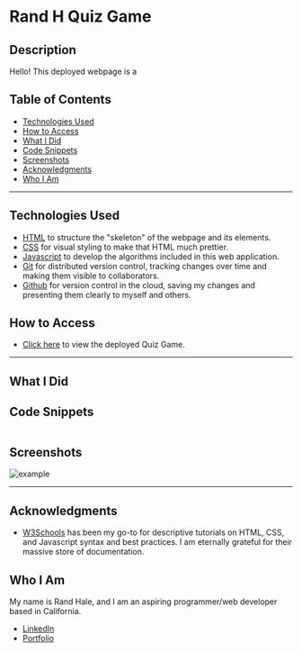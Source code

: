 # Rand H Quiz Game

## Description
Hello! This deployed webpage is a 


## Table of Contents
* [Technologies Used](#technologies-used)
* [How to Access](#how-to-access)
* [What I Did](#what-i-did)
* [Code Snippets](#code-snippets)
* [Screenshots](#screenshots)
* [Acknowledgments](#acknowledgments*)
* [Who I Am](#who-i-am)

---

## Technologies Used
* [HTML](https://www.w3schools.com/html/) to structure the "skeleton" of the webpage and its elements.
* [CSS](https://www.w3schools.com/css/) for visual styling to make that HTML much prettier.
* [Javascript](https://www.javascript.com/) to develop the algorithms included in this web application.
* [Git](https://git-scm.com/) for distributed version control, tracking changes over time and making them visible to collaborators.
* [Github](https://github.com/) for version control in the cloud, saving my changes and presenting them clearly to myself and others.

## How to Access
* [Click here](https://prophetrand.github.io/lucky-quiz-game/) to view the deployed Quiz Game.

---

## What I Did

## Code Snippets 

```

```

## Screenshots

![example](###.PNG)

---

## Acknowledgments
* [W3Schools](https://www.w3schools.com/) has been my go-to for descriptive tutorials on HTML, CSS, and Javascript syntax and best practices. I am eternally grateful for their massive store of documentation.


## Who I Am
My name is Rand Hale, and I am an aspiring programmer/web developer based in California.

* [LinkedIn](https://www.linkedin.com/in/rand-hale-83ba389b/)
* [Portfolio](https://prophetrand.github.io/my-responsive-portfolio/)